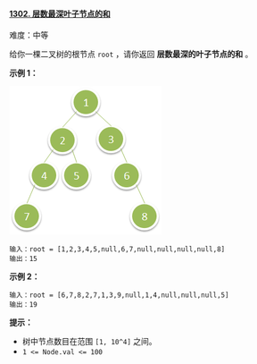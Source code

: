 ﻿#### [1302\. 层数最深叶子节点的和](https://leetcode.cn/problems/deepest-leaves-sum/)

难度：中等

给你一棵二叉树的根节点 `root` ，请你返回 **层数最深的叶子节点的和** 。

**示例 1：**

**![](./Question1302.png)**

```
输入：root = [1,2,3,4,5,null,6,7,null,null,null,null,8]
输出：15

```

**示例 2：**

```
输入：root = [6,7,8,2,7,1,3,9,null,1,4,null,null,null,5]
输出：19

```

**提示：**

-   树中节点数目在范围 `[1, 10^4]` 之间。
-   `1 <= Node.val <= 100`
